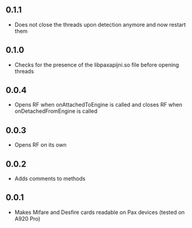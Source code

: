 ## 0.1.1

- Does not close the threads upon detection anymore and now restart them

## 0.1.0

- Checks for the presence of the libpaxapijni.so file before opening threads

## 0.0.4

- Opens RF when onAttachedToEngine is called and closes RF when onDetachedFromEngine is called

## 0.0.3

- Opens RF on its own

## 0.0.2

- Adds comments to methods

## 0.0.1

* Makes Mifare and Desfire cards readable on Pax devices (tested on A920 Pro)
